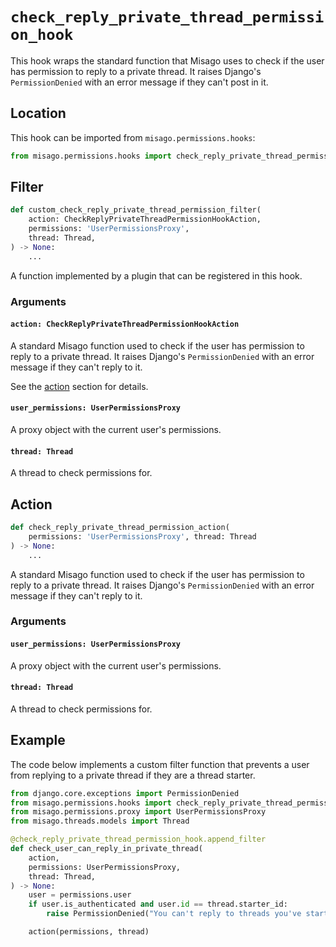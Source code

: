 # `check_reply_private_thread_permission_hook`

This hook wraps the standard function that Misago uses to check if the user has permission to reply to a private thread. It raises Django's `PermissionDenied` with an error message if they can't post in it.


## Location

This hook can be imported from `misago.permissions.hooks`:

```python
from misago.permissions.hooks import check_reply_private_thread_permission_hook
```


## Filter

```python
def custom_check_reply_private_thread_permission_filter(
    action: CheckReplyPrivateThreadPermissionHookAction,
    permissions: 'UserPermissionsProxy',
    thread: Thread,
) -> None:
    ...
```

A function implemented by a plugin that can be registered in this hook.


### Arguments

#### `action: CheckReplyPrivateThreadPermissionHookAction`

A standard Misago function used to check if the user has permission to reply to a private thread. It raises Django's `PermissionDenied` with an error message if they can't reply to it.

See the [action](#action) section for details.


#### `user_permissions: UserPermissionsProxy`

A proxy object with the current user's permissions.


#### `thread: Thread`

A thread to check permissions for.


## Action

```python
def check_reply_private_thread_permission_action(
    permissions: 'UserPermissionsProxy', thread: Thread
) -> None:
    ...
```

A standard Misago function used to check if the user has permission to reply to a private thread. It raises Django's `PermissionDenied` with an error message if they can't reply to it.


### Arguments

#### `user_permissions: UserPermissionsProxy`

A proxy object with the current user's permissions.


#### `thread: Thread`

A thread to check permissions for.


## Example

The code below implements a custom filter function that prevents a user from replying to a private thread if they are a thread starter.

```python
from django.core.exceptions import PermissionDenied
from misago.permissions.hooks import check_reply_private_thread_permission_hook
from misago.permissions.proxy import UserPermissionsProxy
from misago.threads.models import Thread

@check_reply_private_thread_permission_hook.append_filter
def check_user_can_reply_in_private_thread(
    action,
    permissions: UserPermissionsProxy,
    thread: Thread,
) -> None:
    user = permissions.user
    if user.is_authenticated and user.id == thread.starter_id:
        raise PermissionDenied("You can't reply to threads you've started.")

    action(permissions, thread)
```